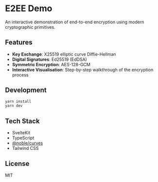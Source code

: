 # E2EE Demo

An interactive demonstration of end-to-end encryption using modern cryptographic primitives.

## Features

- **Key Exchange**: X25519 elliptic curve Diffie-Hellman
- **Digital Signatures**: Ed25519 (EdDSA)
- **Symmetric Encryption**: AES-128-GCM
- **Interactive Visualisation**: Step-by-step walkthrough of the encryption process

## Development

```sh
yarn install
yarn dev
```

## Tech Stack

- SvelteKit
- TypeScript
- [@noble/curves](https://github.com/paulmillr/noble-curves)
- Tailwind CSS

## License

MIT
